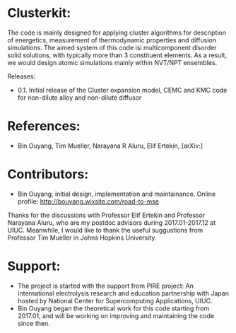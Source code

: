 Clusterkit:
==========

The code is mainly designed for applying cluster algorithms for description of energetics, measurement of thermodynamic properties and diffusion simulations. The aimed system of this code isi multicomponent disorder solid solutions, with typically more than 3 constituent elements. As a result, we would design atomic simulations mainly within NVT/NPT ensembles.


Releases:

* 0.1. Initial release of the Cluster expansion model, CEMC and KMC code for non-dilute alloy and non-dilute diffusor

References:
===========
* Bin Ouyang, Tim Mueller, Narayana R Aluru, Elif Ertekin, [arXiv:]

Contributors:
============
* Bin Ouyang, initial design, implementation and maintainance. Online profile: http://bouyang.wixsite.com/road-to-mse

Thanks for the discussions with Professor Elif Ertekin and Professor Narayana Aluru, who are my postdoc advisors during 2017.01-2017.12 at UIUC. Meanwhile, I would like to thank the useful suggustions from Professor Tim Mueller in Johns Hopkins University.

Support:
=======
* The project is started with the support from PIRE project: An international electrolysis research and education partnership with Japan hosted by National Center for Supercomputing Applications, UIUC.
* Bin Ouyang began the theoretical work for this code starting from 2017.01, and will be working on improving and maintaining the code since then.

